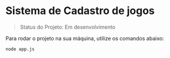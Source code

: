 # Sistema de Cadastro de jogos

> Status do Projeto: Em desenvolvimento

Para rodar o projeto na sua máquina, utilize os comandos abaixo:
````
node app.js
